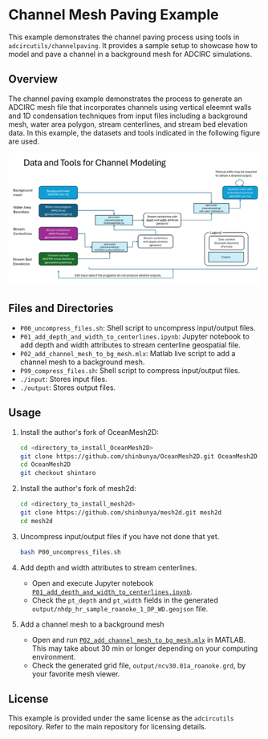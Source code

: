 # Channel Mesh Paving Example

This example demonstrates the channel paving process using tools in `adcircutils/channelpaving`. It provides a sample setup to showcase how to model and pave a channel in a background mesh for ADCIRC simulations.

## Overview

The channel paving example demonstrates the process to generate an ADCIRC mesh file that incorporates channels using vertical eleemnt walls and 1D condensation techniques from input files including a background mesh, water area polygon, stream centerlines, and stream bed elevation data. In this example, the datasets and tools indicated in the following figure are used.

![Channel Paving Example 1 - Data and Tools](image/channelpaving_example1_data_and_tools.png)

## Files and Directories

- `P00_uncompress_files.sh`: Shell script to uncompress input/output files.
- `P01_add_depth_and_width_to_centerlines.ipynb`: Jupyter notebook to add depth and width attributes to stream centerline geospatial file.
- `P02_add_channel_mesh_to_bg_mesh.mlx`: Matlab live script to add a channel mesh to a background mesh.
- `P99_compress_files.sh`: Shell script to compress input/output files.
- `./input`: Stores input files.
- `./output`: Stores output files.

## Usage

1. Install the author's fork of OceanMesh2D:
    ```bash
    cd <directory_to_install_OceanMesh2D>
    git clone https://github.com/shinbunya/OceanMesh2D.git OceanMesh2D
    cd OceanMesh2D
    git checkout shintaro
    ```

2. Install the author's fork of mesh2d:
    ```bash
    cd <directory_to_install_mesh2d>
    git clone https://github.com/shinbunya/mesh2d.git mesh2d
    cd mesh2d
    ```

3. Uncompress input/output files if you have not done that yet.
    ```bash
    bash P00_uncompress_files.sh
    ```

4. Add depth and width attributes to stream centerlines. 
    - Open and execute Jupyter notebook [`P01_add_depth_and_width_to_centerlines.ipynb`](P01_add_depth_and_width_to_centerlines.ipynb).
    - Check the `pt_depth` and `pt_width` fields in the generated `output/nhdp_hr_sample_roanoke_1_DP_WD.geojson` file.

5. Add a channel mesh to a background mesh
    - Open and run [`P02_add_channel_mesh_to_bg_mesh.mlx`](P02_add_channel_mesh_to_bg_mesh.mlx) in MATLAB. This may take about 30 min or longer depending on your computing environment.
    - Check the generated grid file, `output/ncv30.01a_roanoke.grd`, by your favorite mesh viewer.

## License

This example is provided under the same license as the `adcircutils` repository. Refer to the main repository for licensing details.